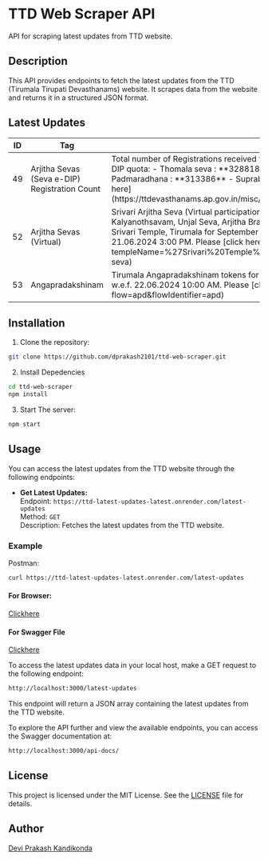 # TTD Web Scraper API

API for scraping latest updates from TTD website.

## Description

This API provides endpoints to fetch the latest updates from the TTD (Tirumala Tirupati Devasthanams) website. It scrapes data from the website and returns it in a structured JSON format.


## Latest Updates

<table>
  <thead>
    <tr>
      <th>ID</th>
      <th>Tag</th>
      <th>Data</th>
      <th>Published At</th>
    </tr>
  </thead>
  <tbody>
    <tr>
      <td>49</td>
      <td>Arjitha Sevas (Seva e-DIP) Registration Count</td>
      <td>Total number of Registrations received for September - 2024 Srivari Arjitha Sevas e-DIP quota:
        - Thomala seva : **328818**
        - Archana : **324004**
        - Astadala Pada Padmaradhana : **313386**
        - Suprabhatham : **360105**
        For Selected List [Click here](https://ttdevasthanams.ap.gov.in/misc/images/v4/2024_06_20_EDIP_SELECTIONS.pdf)
      </td>
      <td>2024-06-20T04:37:33.232Z</td>
    </tr>
    <tr>
      <td>52</td>
      <td>Arjitha Sevas (Virtual)</td>
      <td>Srivari Arjitha Seva (Virtual participation) and connected Darshan quota for Kalyanothsavam, Unjal Seva, Arjitha Brahmotsavam & Sahasra Deepalankara Sevas of Srivari Temple, Tirumala for September-2024 will be available for booking w.e.f. 21.06.2024 3:00 PM. Please [click here](/virtual-seva/seva-instructions?templeName=%27Srivari%20Temple%27&flowIdentifier=virtual-seva&flow=virtual-seva)
      </td>
      <td>2024-04-16T06:41:06.744Z</td>
    </tr>
    <tr>
      <td>53</td>
      <td>Angapradakshinam</td>
      <td>Tirumala Angapradakshinam tokens for September-2024 will be available for booking w.e.f. 22.06.2024 10:00 AM. Please [click here](/apd/slot-booking?flow=apd&flowIdentifier=apd)</td>
      <td>2024-06-12T11:20:48.374Z</td>
    </tr>
    <!-- Add more rows as needed -->
  </tbody>
</table>

## Installation

1. Clone the repository:

```bash
git clone https://github.com/dprakash2101/ttd-web-scraper.git
```

2. Install Depedencies

```bash
cd ttd-web-scraper
npm install
```

3. Start The server:

```bash
npm start
```


## Usage

You can access the latest updates from the TTD website through the following endpoints:

- **Get Latest Updates:**  
  Endpoint: `https://ttd-latest-updates-latest.onrender.com/latest-updates`  
  Method: `GET`  
  Description: Fetches the latest updates from the TTD website.

### Example
Postman:
```bash
curl https://ttd-latest-updates-latest.onrender.com/latest-updates
```
#### For Browser:
 [Clickhere](https://ttd-latest-updates-latest.onrender.com/latest-updates)

 #### For Swagger File
 [Clickhere](https://ttd-latest-updates-latest.onrender.com/api-docs/)


To access the latest updates data in your local host, make a GET request to the following endpoint:

```bash
http://localhost:3000/latest-updates
```
This endpoint will return a JSON array containing the latest updates from the TTD website.

To explore the API further and view the available endpoints, you can access the Swagger documentation at:

```bash
http://localhost:3000/api-docs/
```

## License

This project is licensed under the MIT License. See the [LICENSE](LICENSE) file for details.

## Author

[Devi Prakash Kandikonda](https://github.com/dprakash2101)

